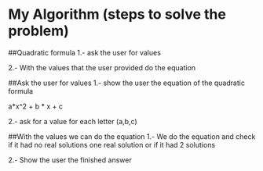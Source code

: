 # My Algorithm (steps to solve the problem)


##Quadratic formula 
1.- ask the user for values

2.- With the values that the user provided do the equation

##Ask the user for values
1.- show the user the equation of the quadratic formula 

a*x^2 + b * x + c

2.- ask for a value for each letter (a,b,c) 

##With the values we can do the equation
1.- We do the equation and check if it had no real solutions
one real solution or if it had 2 solutions

2.- Show the user the finished answer